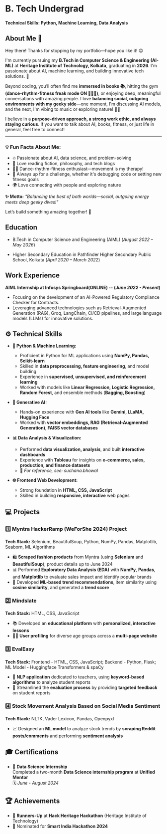 # B. Tech Undergrad

#### Technical Skills: Python, Machine Learning, Data Analysis

## About Me 👋  

Hey there! Thanks for stopping by my portfolio—hope you like it! 😊  

I'm currently pursuing my **B.Tech in Computer Science & Engineering (AI-ML)** at **Heritage Institute of Technology, Kolkata**, graduating in **2026**. I'm passionate about AI, machine learning, and building innovative tech solutions. 🚀  

Beyond coding, you’ll often find me **immersed in books 📚**, hitting the gym **(dance-rhythm-fitness freak mode ON 🏋️‍♀️💃)**, or enjoying deep, meaningful conversations with amazing people. I love **balancing social, outgoing environments with my geeky side**—one moment, I'm discussing AI models, and the next, I'm vibing to music or exploring nature! 🌿✨  

I believe in a **purpose-driven approach, a strong work ethic, and always staying curious**. If you want to talk about AI, books, fitness, or just life in general, feel free to connect!  

---
### 💡 Fun Facts About Me:
- 🔥 Passionate about AI, data science, and problem-solving  
- 📖 Love reading fiction, philosophy, and tech blogs  
- 🏋️‍♀️ Dance-rhythm-fitness enthusiast—movement is my therapy!  
- 🎯 Always up for a challenge, whether it's debugging code or setting new fitness goals  
- 🌍 Love connecting with people and exploring nature  

**✨ Motto:** *"Balancing the best of both worlds—social, outgoing energy meets deep geeky dives!"*  

Let’s build something amazing together! 🚀  

## Education
- B.Tech in Computer Science and Engineering (AIML)
(_August 2022 – May 2026_)
							       		
- Higher Secondary Education in Pathfinder Higher Secondary Public School, Kolkata
(_April 2020 – March 2022_) 			        		

## Work Experience
**AIML Internship at Infosys Springboard(ONLINE) -- (_June 2022 - Present_)**
- Focusing on the development of an AI-Powered Regulatory Compliance Checker for Contracts.
- Leveraging advanced technologies such as Retrieval-Augmented Generation (RAG), Groq, LangChain, CI/CD pipelines, and large language models (LLMs) for innovative solutions.

## ⚙️ Technical Skills  

- **🐍 Python & Machine Learning:**  
  - Proficient in Python for ML applications using **NumPy, Pandas, Scikit-learn**  
  - Skilled in **data preprocessing, feature engineering**, and model building  
  - Experience in **supervised, unsupervised, and reinforcement learning**  
  - Worked with models like **Linear Regression, Logistic Regression, Random Forest**, and ensemble methods (**Bagging, Boosting**)  

- **🤖 Generative AI:**  
  - Hands-on experience with **Gen AI tools** like **Gemini, LLaMA, Hugging Face**  
  - Worked with **vector embeddings, RAG (Retrieval-Augmented Generation), FAISS vector databases**  

- **📊 Data Analysis & Visualization:**  
  - Performed **data visualization, analysis**, and built **interactive dashboards**  
  - Experience with **Tableau** for insights on **e-commerce, sales, production, and finance datasets**  
  - 📌 *For reference, see: suchana.bhowal*  

- **🌐 Frontend Web Development:**  
  - Strong foundation in **HTML, CSS, JavaScript**  
  - Skilled in building **responsive, interactive** web pages  


## 💻 Projects  

### 1️⃣ **Myntra HackerRamp (WeForShe 2024) Project**  
**Tech Stack:** Selenium, BeautifulSoup, Python, NumPy, Pandas, Matplotlib, Seaborn, ML Algorithms  
- 🛍️ **Scraped fashion products** from Myntra (using **Selenium** and **BeautifulSoup**); product details up to June 2024  
- 📊 Performed **Exploratory Data Analysis (EDA)** with **NumPy**, **Pandas**, and **Matplotlib** to evaluate sales impact and identify popular brands  
- 🤖 Developed **ML-based trend recommendations**, item similarity using **cosine similarity**, and generated a **trend score**  

### 2️⃣ **Mindslate**  
**Tech Stack:** HTML, CSS, JavaScript  
- 📚 Developed an **educational platform** with **personalized, interactive lessons**  
- 👨‍🏫 **User profiling** for diverse age groups across a **multi-page website**  

### 3️⃣ **EvalEasy**  
**Tech Stack:** Frontend - HTML, CSS, JavaScript; Backend - Python, Flask; ML Model - Huggingface Transformers & spaCy  
- 📝 **NLP application** dedicated to teachers, using **keyword-based algorithms** to analyze student reports  
- 🎯 Streamlined the **evaluation process** by providing **targeted feedback** on student reports  

### 4️⃣ **Stock Movement Analysis Based on Social Media Sentiment**  
**Tech Stack:** NLTK, Vader Lexicon, Pandas, Openpyxl  
- 📈 Designed an **ML model** to analyze stock trends by **scraping Reddit posts/comments** and performing **sentiment analysis**  


## 🎓 Certifications  
- 📅 **Data Science Internship**  
  Completed a two-month **Data Science internship program** at **Unified Mentor**  
  🗓️ *June - August 2024*  

## 🏆 Achievements  
- 🥈 **Runners-Up** at **Hack Heritage Hackathon** (Heritage Institute of Technology)  
- 🏅 Nominated for **Smart India Hackathon 2024**  

